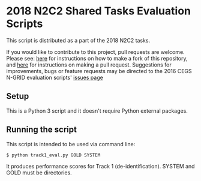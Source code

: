# 2018 N2C2 Shared Tasks Evaluation Scripts

This script is distributed as a part of the 2018 N2C2 tasks. 

If you would like to contribute to this project, pull requests are welcome.
Please see: [here](https://help.github.com/articles/fork-a-repo) for instructions
on how to make a fork of this repository, and
[here](https://help.github.com/articles/using-pull-requests) for instructions
on making a pull request. Suggestions for improvements, bugs or feature
requests may be directed to the 2016 CEGS N-GRID evaluation scripts' [issues
page](https://github.com/filannim/2018_N2C2_evaluation_scripts/issues)






## Setup

This is a Python 3 script and it doesn't require Python external packages.






## Running the script

This script is intended to be used via command line:
```shell
$ python track1_eval.py GOLD SYSTEM
```

It produces performance scores for Track 1 (de-identification).
SYSTEM and GOLD must be directories.